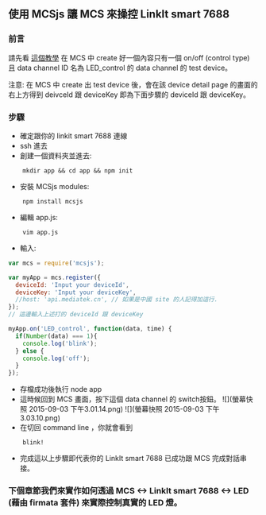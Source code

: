 ## 使用 MCSjs 讓 MCS 來操控 LinkIt smart 7688

### 前言

請先看 [這個教學](https://mcs.mediatek.com/resources/latest/tutorial/getting_started) 在 MCS 中 create 好一個內容只有一個 on/off (control type) 且 data channel ID 名為 LED_control 的 data channel 的 test device。

注意: 在 MCS 中 create 出 test device 後，會在該 device detail page 的畫面的右上方得到 deivceId 跟 deviceKey 即為下面步驟的 deviceId 跟 deviceKey。

### 步驟

* 確定跟你的 linkit smart 7688 連線
* ssh 進去
* 創建一個資料夾並進去:
``` 
    mkdir app && cd app && npm init
```
* 安裝 MCSjs modules:
``` 
    npm install mcsjs
```
* 編輯 app.js:
```
    vim app.js
```
* 輸入:

``` js
var mcs = require('mcsjs');

var myApp = mcs.register({
  deviceId: 'Input your deviceId',
  deviceKey: 'Input your deviceKey',
  //host: 'api.mediatek.cn', // 如果是中國 site 的人記得加這行.
});
// 這邊輸入上述打的 deviceId 跟 deviceKey

myApp.on('LED_control', function(data, time) {
  if(Number(data) === 1){
    console.log('blink');
  } else {
    console.log('off');
  }
});
```

* 存檔成功後執行 node app
* 這時候回到 MCS 畫面，按下這個 data channel 的 switch按鈕。 
    ![](螢幕快照 2015-09-03 下午3.01.14.png)
    ![](螢幕快照 2015-09-03 下午3.03.10.png)
* 在切回 command line ，你就會看到
```
    blink!
```
* 完成這以上步驟即代表你的 LinkIt smart 7688 已成功跟 MCS 完成對話串接。

### 下個章節我們來實作如何透過 MCS <-> LinkIt smart 7688 <-> LED (藉由 firmata 套件) 來實際控制真實的 LED 燈。